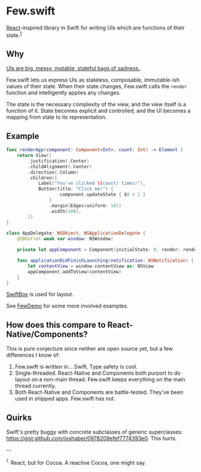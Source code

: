 # Few.swift

[React](http://facebook.github.io/react/)-inspired library in Swift for writing
UIs which are functions of their state.<sup><a href="#lol">1</a></sup>

## Why

[UIs are big, messy, mutable, stateful bags of sadness.](http://joshaber.github.io/2015/01/30/why-react-native-matters/).

Few.swift lets us express UIs as stateless, composable, immutable-ish values of
their state. When their state changes, Few.swift calls the `render` function and
intelligently applies any changes.

The state is the necessary complexity of the view, and the view itself is a
function of it. State becomes explicit and controlled, and the UI becomes a
mapping from state to its representation.

## Example

```swift
func renderApp(component: Component<Int>, count: Int) -> Element {
	return View()
		.justification(.Center)
		.childAlignment(.Center)
		.direction(.Column)
		.children([
			Label("You've clicked \(count) times!"),
			Button(title: "Click me!") {
					component.updateState { $0 + 1 }
				}
				.margin(Edges(uniform: 10))
				.width(100),
		])
}

class AppDelegate: NSObject, NSApplicationDelegate {
	@IBOutlet weak var window: NSWindow!

	private let appComponent = Component(initialState: 0, render: renderApp)

	func applicationDidFinishLaunching(notification: NSNotification) {
		let contentView = window.contentView as! NSView
		appComponent.addToView(contentView)
	}
}
```

[SwiftBox](https://github.com/joshaber/SwiftBox) is used for layout.

See [FewDemo](FewDemo) for some more involved examples.

## How does this compare to React-Native/Components?

This is pure conjecture since neither are open source yet, but a few
differences I know of:

1. Few.swift is written in... Swift. Type safety is cool.
2. Single-threaded. React-Native and Components both purport to do layout on a
non-main thread. Few.swift keeps everything on the main thread currently.
3. Both React-Native and Components are battle-tested. They've been used in
shipped apps. Few.swift has not.

## Quirks

Swift's pretty buggy with concrete subclasses of generic superclasses: https://gist.github.com/joshaber/0978209efef7774393e0.
This hurts.

--

<a name="#lol"><sup>1.</sup></a> React, but for Cocoa. A reactive Cocoa, one might say.
